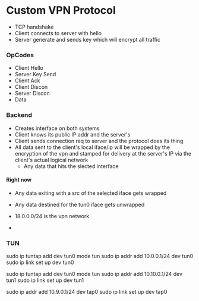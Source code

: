# Custom VPN Protocol
- TCP handshake
- Client connects to server with hello
- Server generate and sends key which will encrypt all traffic

### OpCodes
- Client Hello
- Server Key Send
- Client Ack
- Client Discon
- Server Discon
- Data

### Backend
- Creates interface on both systems
- Client knows its public IP addr and the server's
- Client sends connection req to server and the protocol does its thing
- All data sent to the client's local iface/ip will be wrapped by the encryption of the vpn and stamped for delivery at the server's IP via the client's actual logical network
    - Any data that hits the slected interface

#### Right now
- Any data exiting with a src of the selected iface gets wrapped
- Any data destined for the tun0 iface gets unwrapped 

- 18.0.0.0/24 is the vpn network
- 

### TUN
sudo ip tuntap add dev tun0 mode tun
sudo ip addr add 10.0.0.1/24 dev tun0
sudo ip link set up dev tun0

sudo ip tuntap add dev tun0 mode tun
sudo ip addr add 10.10.0.1/24 dev tun1
sudo ip link set up dev tun1

sudo ip addr add 10.9.0.1/24 dev tap0
sudo ip link set up dev tap0